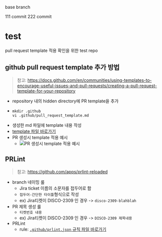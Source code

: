 base branch

111 commit
222 commit

# test
pull request template 적용 확인을 위한 test repo

## github pull request template 추가 방법
> 참고: https://docs.github.com/en/communities/using-templates-to-encourage-useful-issues-and-pull-requests/creating-a-pull-request-template-for-your-repository
- repository 내의 hidden directory에 PR template을 추가
- ``` 
  mkdir .github 
  vi .github/pull_request_template.md
  ```
- 생성한 md 파일에 template 내용 작성
- [template 파일 바로가기](https://github.com/sujoungyoon/pr-template-test/blob/master/.github/pull_request_template.md)
- PR 생성시 template 적용 예시
  - ![PR 생성시 template 적용 예시](./create_pr_screenshot.png)

## PRLint
> 참고: https://github.com/apps/prlint-reloaded
- branch 네이밍 룰
  - Jira ticket 이름의 소문자를 접두어로 함
  - `접두어-간단한 타이틀`형식으로 작성
  - ex) Jira티켓이 DISCO-2309 인 경우 -> `disco-2309-blahblah`
- PR 제목 생성 룰
  - `티켓번호 내용`
  - ex) Jira티켓이 DISCO-2309 인 경우 -> `DISCO-2309 제목내용`
- PRLint
  - rule: [`.github/prlint.json` 규칙 파일 바로가기](https://github.com/sujoungyoon/pr-template-test/blob/master/.github/prlint.json)

  